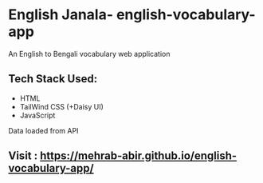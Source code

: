 # English Janala- english-vocabulary-app
An English to Bengali vocabulary web application

## Tech Stack Used:
- HTML
- TailWind CSS (+Daisy UI)
- JavaScript

Data loaded from API 

## Visit : https://mehrab-abir.github.io/english-vocabulary-app/
